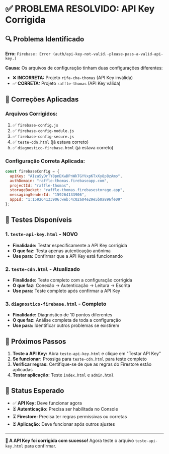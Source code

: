 # ✅ PROBLEMA RESOLVIDO: API Key Corrigida

## 🔍 Problema Identificado
**Erro:** `Firebase: Error (auth/api-key-not-valid.-please-pass-a-valid-api-key.)`

**Causa:** Os arquivos de configuração tinham duas configurações diferentes:
- ❌ **INCORRETA:** Projeto `rifa-cha-thomas` (API Key inválida)
- ✅ **CORRETA:** Projeto `raffle-thomas` (API Key válida)

## 🔧 Correções Aplicadas

### Arquivos Corrigidos:
1. ✅ `firebase-config.js`
2. ✅ `firebase-config-module.js` 
3. ✅ `firebase-config-secure.js`
4. ✅ `teste-cdn.html` (já estava correto)
5. ✅ `diagnostico-firebase.html` (já estava correto)

### Configuração Correta Aplicada:
```javascript
const firebaseConfig = {
  apiKey: "AIzaSyDrTY8pnDXwDPnWkTGYVxpKTxXy8p8zAmo",
  authDomain: "raffle-thomas.firebaseapp.com",
  projectId: "raffle-thomas",
  storageBucket: "raffle-thomas.firebasestorage.app",
  messagingSenderId: "159264133906",
  appId: "1:159264133906:web:4c02a04e29e5b0a896fe09"
};
```

## 🧪 Testes Disponíveis

### 1. `teste-api-key.html` - NOVO
- **Finalidade:** Testar especificamente a API Key corrigida
- **O que faz:** Testa apenas autenticação anônima
- **Use para:** Confirmar que a API Key está funcionando

### 2. `teste-cdn.html` - Atualizado
- **Finalidade:** Teste completo com a configuração corrigida
- **O que faz:** Conexão → Autenticação → Leitura → Escrita
- **Use para:** Teste completo após confirmar a API Key

### 3. `diagnostico-firebase.html` - Completo
- **Finalidade:** Diagnóstico de 10 pontos diferentes
- **O que faz:** Análise completa de toda a configuração
- **Use para:** Identificar outros problemas se existirem

## 🚀 Próximos Passos

1. **Teste a API Key:** Abra `teste-api-key.html` e clique em "Testar API Key"
2. **Se funcionar:** Prossiga para `teste-cdn.html` para teste completo
3. **Verificar regras:** Certifique-se de que as regras do Firestore estão aplicadas
4. **Testar aplicação:** Teste `index.html` e `admin.html`

## 🎯 Status Esperado
- ✅ **API Key:** Deve funcionar agora
- ⏳ **Autenticação:** Precisa ser habilitada no Console
- ⏳ **Firestore:** Precisa ter regras permissivas ou corretas
- ⏳ **Aplicação:** Deve funcionar após outros ajustes

---

**🔑 A API Key foi corrigida com sucesso!** 
Agora teste o arquivo `teste-api-key.html` para confirmar.
